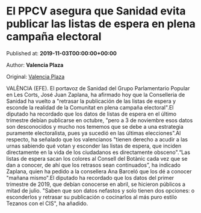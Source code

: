 
# El PPCV asegura que Sanidad evita publicar las listas de espera en plena campaña electoral

Published at: **2019-11-03T00:00:00+00:00**

Author: **Valencia Plaza**

Original: [Valencia Plaza](https://valenciaplaza.com/el-ppcv-asegura-que-sanidadevita-publicar-las-listas-de-espera-en-plena-campana-electoral)

VALÈNCIA (EFE). El portavoz de Sanidad del Grupo Parlamentario Popular en Les Corts, José Juan Zaplana, ha afirmado hoy que la Conselleria de Sanidad ha vuelto a "retrasar la publicación de las listas de espera y esconde la realidad de la Comunitat en plena campaña electoral".El diputado ha recordado que los datos de listas de espera en el último trimestre debían publicarse en octubre, "pero a 3 de noviembre esos datos son desconocidos y mucho nos tememos que se debe a una estrategia puramente electoralista, pues ya sucedió en las últimas elecciones".Al respecto, ha señalado que los valencianos "tienen derecho a acudir a las urnas sabiendo qué votan y esconder las listas de espera, que inciden directamente en la vida de los ciudadanos es directamente obsceno".“Las listas de espera sacan los colores al Consell del Botànic cada vez que se dan a conocer, de ahí que los retrasos sean continuados”, ha indicado Zaplana, quien ha pedido a la consellera Ana Barceló que los dé a conocer "mañana mismo".El diputado ha recordado que los datos del primer trimestre de 2019, que debían conocerse en abril, se hicieron públicos a mitad de julio. "Saben que son datos nefastos y solo tienen dos opciones: o esconderlos y retrasar su publicación o cocinarlos al más puro estilo Tezanos con el CIS", ha añadido. 
